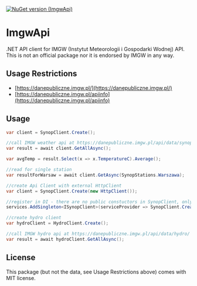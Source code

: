 [![NuGet version (ImgwApi)](https://img.shields.io/nuget/v/ImgwApi.svg?style=flat-square)](https://www.nuget.org/packages/ImgwApi/)

# ImgwApi
.NET API client for IMGW (Instytut Meteorologii i Gospodarki Wodnej) API. This is not an official package nor it is endorsed by IMGW in any way.

## Usage Restrictions
* [https://danepubliczne.imgw.pl/](https://danepubliczne.imgw.pl/)
* [https://danepubliczne.imgw.pl/apiinfo](https://danepubliczne.imgw.pl/apiinfo)

## Usage

```csharp
var client = SynopClient.Create();

//call IMGW weather api at https://danepubliczne.imgw.pl/api/data/synop/
var result = await client.GetAllAsync();

var avgTemp = result.Select(x => x.TemperatureC).Average();

//read for single station
var resultForWarsaw = await client.GetAsync(SynopStations.Warszawa);

//create Api Client with external HttpClient
var client = SynopClient.Create(new HttpClient());

//register in DI - there are no public constuctors in SynopClient, only factory methods
services.AddSingleton<ISynopClient>(serviceProvider => SynopClient.Create())

//create hydro client
var hydroClient = HydroClient.Create();

//call IMGW hydro api at https://danepubliczne.imgw.pl/api/data/hydro/
var result = await hydroClient.GetAllAsync();
```

## License
This package (but not the data, see Usage Restrictions above) comes with MIT license.